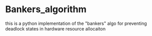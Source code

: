 # Bankers_algorithm
this is a python implementation of the "bankers" algo for preventing deadlock states in hardware resource allocaiton 
